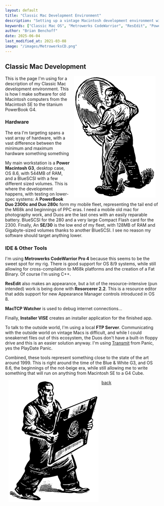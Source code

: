 ```yaml
---
layout: default
title: "Classic Mac Development Environment"
description: "Setting up a vintage Macintosh development environment with CodeWarrior Pro 4, ResEdit, and PowerMac G3 for cross-platform classic Mac development"
keywords: ["Classic Mac OS", "Metrowerks CodeWarrior", "ResEdit", "PowerMac G3", "vintage computing", "Mac development", "68k", "PowerPC"]
author: "Brian Benchoff"
date: 2025-06-04
last_modified_at: 2021-03-08
image: "/images/MetrowerksCD.png"
---
```


## Classic Mac Development

 <img src="/images/MetrowerksCD.png" alt="The Metrowerks CD Guy" align="right" hspace="10" width="268">

 This is the page I'm using for a description of my Classic Mac development environment. This is how I make software for old Macintosh computers from the Macintosh SE to the titanium PowerBook G4. 

### Hardware

 The era I'm targeting spans a vast array of hardware, with a vast difference between the minimum and maximum hardware something something

 My main workstation is a **Power Macintosh G3**, desktop case, OS 8.6, with 544MB of RAM, and a BlueSCSI with a few different sized volumes. This is where the development happens, with testing on lower-spec systems: A **PowerBook Duo 2300c and Duo 280c** form my mobile fleet, representing the tail end of the M68k and beginnings of PPC eras. I need a mobile old mac for photography work, and Duos are the last ones with an easily reparable battery. BlueSCSI for the 280 and a very large Compact Flash card for the 2300. Finally, An **SE/30** is the low end of my fleet, with 128MB of RAM and Gigabyte-sized volumes thanks to another BlueSCSI. I see no reason my software should target anything lower.

### IDE & Other Tools

I'm using **Metrowerks CodeWarrior Pro 4** because this seems to be the sweet spot for my rig. There is good support for OS 8/9 systems, while still allowing for cross-compilation to M68k platforms and the creation of a Fat Binary. Of course I'm using C++.

**ResEdit** also makes an appearance, but a lot of the resource-intensive (pun intended) work is being done with **Resorcerer 2.2**. This is a resource editor that adds support for new Appearance Manager controls introduced in OS 8.

**MacTCP Watcher** is used to debug internet connections...

Finally, **Installer VISE** creates an installer application for the finished app.

To talk to the outside world, I'm using a local **FTP Server**. Communicating with the outside world on vintage Macs is difficult, and while I could sneakernet files out of this ecosystem, the Duos don't have a built-in floppy drive and this is an easier solution anyway. I'm using [Transmit](https://download-cdn.panic.com/transmit/Transmit%201/) from Panic, yes the PlayDate Panic.

Combined, these tools represent something close to the state of the art around 1999. This is right around the time of the Blue & White G3, and OS 8.6, the beginnings of the not-beige era, while still allowing me to write something that will run on anything from Macintosh SE to a G4 Cube.

 <img src="/images/MetrowerksDisk.png" alt="The Metrowerks Disk Guy" align="left" hspace="10" width="296">

[back](../)
